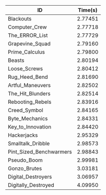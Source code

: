 |ID|Time(s)|
|-|-|
|Blackouts|2.77451|
|Computer_Crew|2.77718|
|The_ERROR_List|2.77729|
|Grapevine_Squad|2.79160|
|Prime_Calculus|2.79800|
|Beasts|2.80194|
|Loose_Screws|2.80412|
|Rug_Heed_Bend|2.81690|
|Artful_Maneuvers|2.82502|
|The_Hit_Blunders|2.82514|
|Rebooting_Rebels|2.83916|
|Creed_Symbol|2.84165|
|Byte_Mechanics|2.84331|
|Key_to_Innovation|2.84420|
|Hackerjacks|2.95329|
|Smalltalk_Dribble|2.98573|
|Pint_Sized_Benchwarmers|2.98843|
|Pseudo_Boom|2.99981|
|Gonzo_Brutes|3.03181|
|Digital_Destroyers|3.06957|
|Digitally_Destroyed|4.09950|
